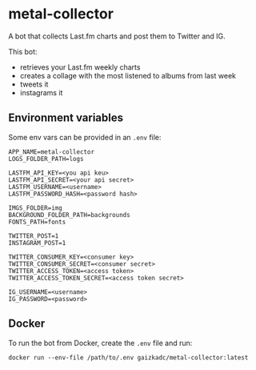 # metal-collector
A bot that collects Last.fm charts and post them to Twitter and IG.

This bot:
* retrieves your Last.fm weekly charts
* creates a collage with the most listened to albums from last week
* tweets it
* instagrams it

## Environment variables
Some env vars can be provided in an `.env` file:
```
APP_NAME=metal-collector
LOGS_FOLDER_PATH=logs

LASTFM_API_KEY=<you api keu>
LASTFM_API_SECRET=<your api secret>
LASTFM_USERNAME=<username>
LASTFM_PASSWORD_HASH=<password hash>

IMGS_FOLDER=img
BACKGROUND_FOLDER_PATH=backgrounds
FONTS_PATH=fonts

TWITTER_POST=1
INSTAGRAM_POST=1

TWITTER_CONSUMER_KEY=<consumer key>
TWITTER_CONSUMER_SECRET=<consumer secret>
TWITTER_ACCESS_TOKEN=<access token>
TWITTER_ACCESS_TOKEN_SECRET=<access token secret>

IG_USERNAME=<username>
IG_PASSWORD=<password>
```

## Docker

To run the bot from Docker, create the `.env` file and run:
```
docker run --env-file /path/to/.env gaizkadc/metal-collector:latest
```
